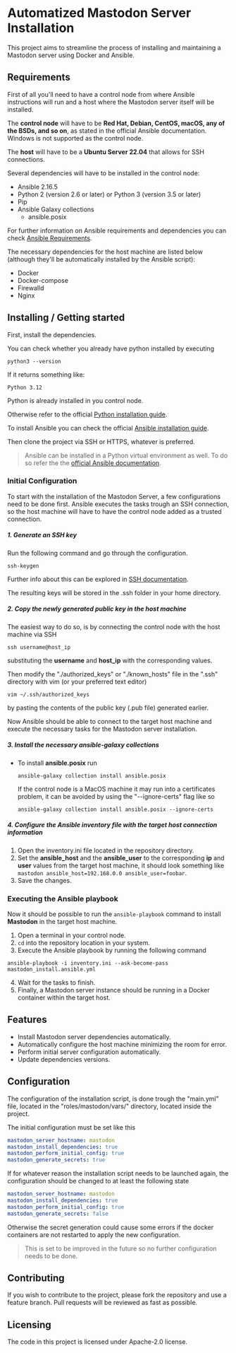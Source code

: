 # Automatized Mastodon Server Installation

This project aims to streamline the process of installing and maintaining a Mastodon server using Docker and Ansible.

## Requirements

First of all you'll need to have a control node from where Ansible instructions will run and a host where the Mastodon server itself will be installed.

The **control node** will have to be **Red Hat, Debian, CentOS, macOS, any of the BSDs, and so on**, as stated in the official Ansible documentation. Windows is not supported as the control node.

The **host** will have to be a **Ubuntu Server 22.04** that allows for SSH connections.

Several dependencies will have to be installed in the control node:
- Ansible 2.16.5
- Python 2 (version 2.6 or later) or Python 3 (version 3.5 or later)
- Pip
- Ansible Galaxy collections
    - ansible.posix

For further information on Ansible requirements and dependencies you can check [Ansible Requirements](https://docs.ansible.com/ansible/2.9/installation_guide/index.html).

The necessary dependencies for the host machine are listed below (although they'll be automatically installed by the Ansible script):
- Docker
- Docker-compose
- Firewalld
- Nginx

## Installing / Getting started

First, install the dependencies.

You can check whether you already have python installed by executing
```shell
python3 --version
```
If it returns something like:
```shell
Python 3.12
```
Python is already installed in you control node.

Otherwise refer to the official [Python installation guide](https://wiki.python.org/moin/BeginnersGuide/Download).

To install Ansible you can check the official [Ansible installation guide](https://docs.ansible.com/ansible/latest/installation_guide/intro_installation.html#selecting-an-ansible-package-and-version-to-install).

Then clone the project via SSH or HTTPS, whatever is preferred.

> Ansible can be installed in a Python virtual environment as well. To do so refer the the [official Ansible documentation](https://docs.ansible.com/ansible/2.9/installation_guide/intro_installation.html#installing-ansible-with-pip).

### Initial Configuration

To start with the installation of the Mastodon Server, a few configurations need to be done first.
Ansible executes the tasks trough an SSH connection, so the host machine will have to have the control node added as a trusted connection.

##### 1. Generate an SSH key
Run the following command and go through the configuration.
```shell
ssh-keygen
```
Further info about this can be explored in [SSH documentation](https://www.ssh.com/academy/ssh/keygen#creating-an-ssh-key-pair-for-user-authentication).

The resulting keys will be stored in the .ssh folder in your home directory.

##### 2. Copy the newly generated public key in the host machine

The easiest way to do so, is by connecting the control node with the host machine via SSH
```shell
ssh username@host_ip
```
substituting the **username** and **host_ip** with the corresponding values.

Then modify the "./authorized_keys" or "./known_hosts" file in the ".ssh" directory with vim (or your preferred text editor)
```shell
vim ~/.ssh/authorized_keys
```
by pasting the contents of the public key (.pub file) generated earlier.

Now Ansible should be able to connect to the target host machine and execute the necessary tasks for the Mastodon server installation.

##### 3. Install the necessary ansible-galaxy collections

- To install **ansible.posix** run
    ```shell
    ansible-galaxy collection install ansible.posix
    ```
    If the control node is a MacOS machine it may run into a certificates problem, it can be avoided by using the "--ignore-certs" flag like so
    ```shell
    ansible-galaxy collection install ansible.posix --ignore-certs
    ```

##### 4. Configure the Ansible inventory file with the target host connection information
1. Open the inventory.ini file located in the repository directory.
2. Set the **ansible_host** and the **ansible_user** to the corresponding **ip** and **user** values from the target host machine, it should look something like ```mastodon ansible_host=192.168.0.0 ansible_user=foobar```.
3. Save the changes.

### Executing the Ansible playbook

Now it should be possible to run the ```ansible-playbook``` command to install **Mastodon** in the target host machine.

1. Open a terminal in your control node.
2. ```cd``` into the repository location in your system.
3. Execute the Ansible playbook by running the following command
```shell
ansible-playbook -i inventory.ini --ask-become-pass mastodon_install.ansible.yml
```
4. Wait for the tasks to finish.
5. Finally, a Mastodon server instance should be running in a Docker container within the target host.

## Features

- Install Mastodon server dependencies automatically.
- Automatically configure the host machine minimizing the room for error.
- Perform initial server configuration automatically.
- Update dependencies versions.

## Configuration

The configuration of the installation script, is done trough the "main.yml" file, located in the "roles/mastodon/vars/" directory, located inside the project.

The initial configuration must be set like this
```yaml
mastodon_server_hostname: mastodon
mastodon_install_dependencies: true
mastodon_perform_initial_config: true
mastodon_generate_secrets: true
```

If for whatever reason the installation script needs to be launched again, the configuration should be changed to at least the following state
```yaml
mastodon_server_hostname: mastodon
mastodon_install_dependencies: true
mastodon_perform_initial_config: true
mastodon_generate_secrets: false
```
Otherwise the secret generation could cause some errors if the docker containers are not restarted to apply the new configuration.

> This is set to be improved in the future so no further configuration needs to be done.

## Contributing

If you wish to contribute to the project, please fork the repository and use a feature branch. Pull requests will be reviewed as fast as possible.

## Licensing

The code in this project is licensed under Apache-2.0 license.
